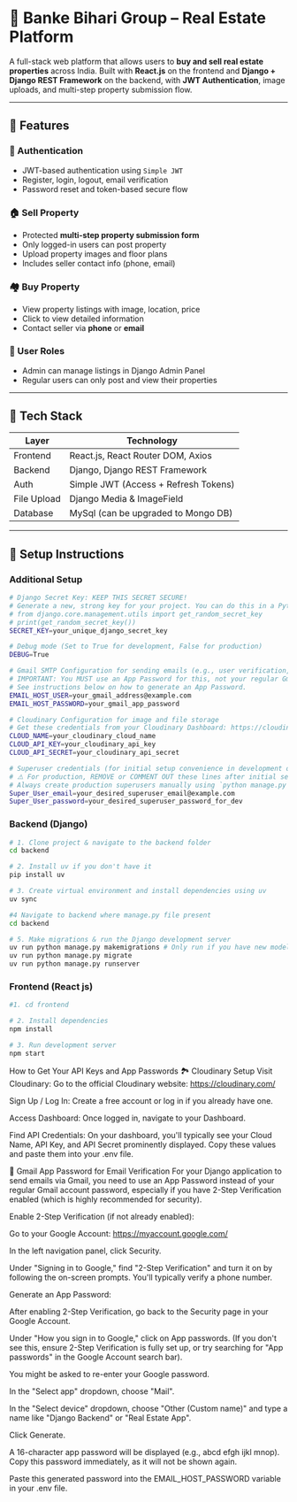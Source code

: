 # 🏡 Banke Bihari Group – Real Estate Platform

A full-stack web platform that allows users to **buy and sell real estate properties** across India. Built with **React.js** on the frontend and **Django + Django REST Framework** on the backend, with **JWT Authentication**, image uploads, and multi-step property submission flow.

---

## 📌 Features

### 🔑 Authentication
- JWT-based authentication using `Simple JWT`
- Register, login, logout, email verification
- Password reset and token-based secure flow

### 🏠 Sell Property
- Protected **multi-step property submission form**
- Only logged-in users can post property
- Upload property images and floor plans
- Includes seller contact info (phone, email)

### 🏘 Buy Property
- View property listings with image, location, price
- Click to view detailed information
- Contact seller via **phone** or **email**

### 🧑 User Roles
- Admin can manage listings in Django Admin Panel
- Regular users can only post and view their properties

---

## 🔧 Tech Stack

| Layer       | Technology                            |
|-------------|---------------------------------------|
| Frontend    | React.js, React Router DOM, Axios     |
| Backend     | Django, Django REST Framework         |
| Auth        | Simple JWT (Access + Refresh Tokens)  |
| File Upload | Django Media & ImageField             |
| Database    | MySql (can be upgraded to Mongo DB)   |


---

## 🚀 Setup Instructions

### Additional Setup
```bash
# Django Secret Key: KEEP THIS SECRET SECURE!
# Generate a new, strong key for your project. You can do this in a Python shell:
# from django.core.management.utils import get_random_secret_key
# print(get_random_secret_key())
SECRET_KEY=your_unique_django_secret_key

# Debug mode (Set to True for development, False for production)
DEBUG=True

# Gmail SMTP Configuration for sending emails (e.g., user verification, password reset)
# IMPORTANT: You MUST use an App Password for this, not your regular Gmail password.
# See instructions below on how to generate an App Password.
EMAIL_HOST_USER=your_gmail_address@example.com
EMAIL_HOST_PASSWORD=your_gmail_app_password

# Cloudinary Configuration for image and file storage
# Get these credentials from your Cloudinary Dashboard: https://cloudinary.com/console
CLOUD_NAME=your_cloudinary_cloud_name
CLOUD_API_KEY=your_cloudinary_api_key
CLOUD_API_SECRET=your_cloudinary_api_secret

# Superuser credentials (for initial setup convenience in development only)
# ⚠️ For production, REMOVE or COMMENT OUT these lines after initial setup for security!
# Always create production superusers manually using `python manage.py createsuperuser`.
Super_User_email=your_desired_superuser_email@example.com
Super_User_password=your_desired_superuser_password_for_dev
```

### Backend (Django)

```bash
# 1. Clone project & navigate to the backend folder
cd backend

# 2. Install uv if you don't have it
pip install uv

# 3. Create virtual environment and install dependencies using uv
uv sync

#4 Navigate to backend where manage.py file present
cd backend

# 5. Make migrations & run the Django development server
uv run python manage.py makemigrations # Only run if you have new models or changes
uv run python manage.py migrate
uv run python manage.py runserver

```

### Frontend (React js)
```bash
#1. cd frontend

# 2. Install dependencies
npm install

# 3. Run development server
npm start
```

How to Get Your API Keys and App Passwords
🏞️ Cloudinary Setup
Visit Cloudinary: Go to the official Cloudinary website: https://cloudinary.com/

Sign Up / Log In: Create a free account or log in if you already have one.

Access Dashboard: Once logged in, navigate to your Dashboard.

Find API Credentials: On your dashboard, you'll typically see your Cloud Name, API Key, and API Secret prominently displayed. Copy these values and paste them into your .env file.

📧 Gmail App Password for Email Verification
For your Django application to send emails via Gmail, you need to use an App Password instead of your regular Gmail account password, especially if you have 2-Step Verification enabled (which is highly recommended for security).

Enable 2-Step Verification (if not already enabled):

Go to your Google Account: https://myaccount.google.com/

In the left navigation panel, click Security.

Under "Signing in to Google," find "2-Step Verification" and turn it on by following the on-screen prompts. You'll typically verify a phone number.

Generate an App Password:

After enabling 2-Step Verification, go back to the Security page in your Google Account.

Under "How you sign in to Google," click on App passwords. (If you don't see this, ensure 2-Step Verification is fully set up, or try searching for "App passwords" in the Google Account search bar).

You might be asked to re-enter your Google password.

In the "Select app" dropdown, choose "Mail".

In the "Select device" dropdown, choose "Other (Custom name)" and type a name like "Django Backend" or "Real Estate App".

Click Generate.

A 16-character app password will be displayed (e.g., abcd efgh ijkl mnop). Copy this password immediately, as it will not be shown again.

Paste this generated password into the EMAIL_HOST_PASSWORD variable in your .env file.



